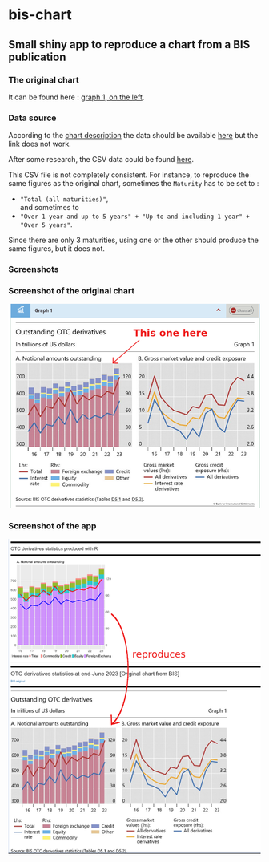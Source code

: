 # bis-chart
## Small shiny app to reproduce a chart from a BIS publication

### The original chart

It can be found here : [graph 1, on the left](https://www.bis.org/publ/otc_hy2311.htm).

### Data source

According to the [chart description](https://stats.bis.org/statx/srs/tseries/OTC_DERIV/H.A.A.A.5J.A.5J.A.TO1.TO1.A.A.3.C?t=d5.1&c=&p=20231&i=1.4)
the data should be available [here](http://stats.bis.org:8089/statx/srs/tseries/OTC_DERIV/H:A:A:A:5J:A:5J:A:TO1:TO1:A:A:3:C?t=D5.1&c=&m=&p=20231&i=1.4&x=&f=CSV)
but the link does not work.

After some research, the CSV data could be found [here](https://data.bis.org/static/bulk/WS_OTC_DERIV2_csv_col.zip).

This CSV file is not completely consistent. For instance, to reproduce the same figures as the original chart,
sometimes the `Maturity` has to be set to :  
 - `"Total (all maturities)"`,  
and sometimes to  
 - `"Over 1 year and up to 5 years" + "Up to and including 1 year" + "Over 5 years"`.

Since there are only 3 maturities, using one or the other should produce the same figures, but it does not.

### Screenshots

### Screenshot of the original chart

![](original-chart.png)

### Screenshot of the app

![](app-chart.png)
